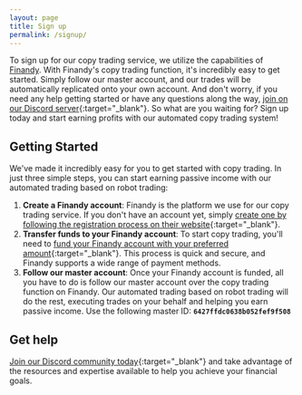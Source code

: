 ```yaml
---
layout: page
title: Sign up
permalink: /signup/
---
```


To sign up for our copy trading service, we utilize the capabilities of [Finandy](https://finandy.com/). With Finandy's copy trading function, it's incredibly easy to get started. Simply follow our master account, and our trades will be automatically replicated onto your own account. And don't worry, if you need any help getting started or have any questions along the way, [join on our Discord server](https://discord.gg/z9fSwxqr){:target="_blank"}. So what are you waiting for? Sign up today and start earning profits with our automated copy trading system!

## Getting Started
We've made it incredibly easy for you to get started with copy trading. In just three simple steps, you can start earning passive income with our automated trading based on robot trading:

1. **Create a Finandy account**: Finandy is the platform we use for our copy trading service. If you don't have an account yet, simply [create one by following the registration process on their website](https://finandy.com/en/register){:target="_blank"}.
1. **Transfer funds to your Finandy account**: To start copy trading, you'll need to [fund your Finandy account with your preferred amount](https://docs.finandy.com/exchange/finandy/deposit){:target="_blank"}. This process is quick and secure, and Finandy supports a wide range of payment methods.
1. **Follow our master account**: Once your Finandy account is funded, all you have to do is follow our master account over the copy trading function on Finandy. Our automated trading based on robot trading will do the rest, executing trades on your behalf and helping you earn passive income. Use the following master ID: **`6427ffdc0638b052fef9f508`**

## Get help
[Join our Discord community today](https://discord.gg/z9fSwxqr){:target="_blank"} and take advantage of the resources and expertise available to help you achieve your financial goals.
